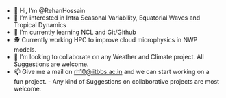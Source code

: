- 👋 Hi, I’m @RehanHossain
- 👀 I’m interested in Intra Seasonal Variability, Equatorial Waves and Tropical Dynamics
- 🌱 I’m currently learning NCL and Git/Github
- 🕵️ Currently working HPC to improve cloud microphysics in NWP models.
- 💞️ I’m looking to collaborate on any Weather and Climate project. All Suggestions are welcome. 
- 📫 Give me a mail on rh10@iitbbs.ac.in and we can start working on a fun project.
          - Any kind of Suggestions on collaborative projects are most welcome.

<!---
RehanHossain/RehanHossain is a ✨ special ✨ repository because its `README.md` (this file) appears on your GitHub profile.
You can click the Preview link to take a look at your changes.
--->
